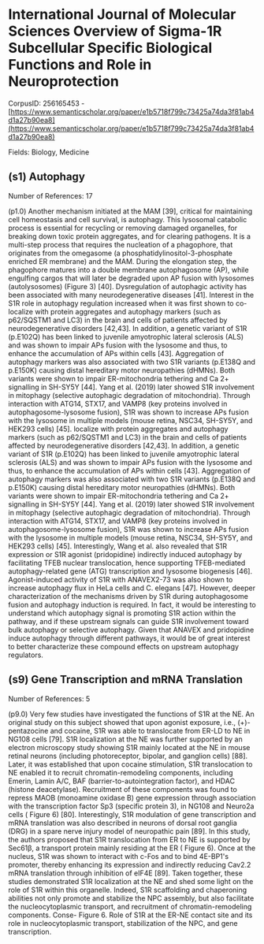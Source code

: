 # International Journal of Molecular Sciences Overview of Sigma-1R Subcellular Specific Biological Functions and Role in Neuroprotection

CorpusID: 256165453 - [https://www.semanticscholar.org/paper/e1b5718f799c73425a74da3f81ab4d1a27b90ea8](https://www.semanticscholar.org/paper/e1b5718f799c73425a74da3f81ab4d1a27b90ea8)

Fields: Biology, Medicine

## (s1) Autophagy
Number of References: 17

(p1.0) Another mechanism initiated at the MAM [39], critical for maintaining cell homeostasis and cell survival, is autophagy. This lysosomal catabolic process is essential for recycling or removing damaged organelles, for breaking down toxic protein aggregates, and for clearing pathogens. It is a multi-step process that requires the nucleation of a phagophore, that originates from the omegasome (a phosphatidylinositol-3-phosphate enriched ER membrane) and the MAM. During the elongation step, the phagophore matures into a double membrane autophagosome (AP), while engulfing cargos that will later be degraded upon AP fusion with lysosomes (autolysosomes) (Figure 3) [40]. Dysregulation of autophagic activity has been associated with many neurodegenerative diseases [41]. Interest in the S1R role in autophagy regulation increased when it was first shown to co-localize with protein aggregates and autophagy markers (such as p62/SQSTM1 and LC3) in the brain and cells of patients affected by neurodegenerative disorders [42,43]. In addition, a genetic variant of S1R (p.E102Q) has been linked to juvenile amyotrophic lateral sclerosis (ALS) and was shown to impair APs fusion with the lysosome and thus, to enhance the accumulation of APs within cells [43]. Aggregation of autophagy markers was also associated with two S1R variants (p.E138Q and p.E150K) causing distal hereditary motor neuropathies (dHMNs). Both variants were shown to impair ER-mitochondria tethering and Ca 2+ signalling in SH-SY5Y [44]. Yang et al. (2019) later showed S1R involvement in mitophagy (selective autophagic degradation of mitochondria). Through interaction with ATG14, STX17, and VAMP8 (key proteins involved in autophagosome-lysosome fusion), S1R was shown to increase APs fusion with the lysosome in multiple models (mouse retina, NSC34, SH-SY5Y, and HEK293 cells) [45]. localize with protein aggregates and autophagy markers (such as p62/SQSTM1 and LC3) in the brain and cells of patients affected by neurodegenerative disorders [42,43]. In addition, a genetic variant of S1R (p.E102Q) has been linked to juvenile amyotrophic lateral sclerosis (ALS) and was shown to impair APs fusion with the lysosome and thus, to enhance the accumulation of APs within cells [43]. Aggregation of autophagy markers was also associated with two S1R variants (p.E138Q and p.E150K) causing distal hereditary motor neuropathies (dHMNs). Both variants were shown to impair ER-mitochondria tethering and Ca 2+ signalling in SH-SY5Y [44]. Yang et al. (2019) later showed S1R involvement in mitophagy (selective autophagic degradation of mitochondria). Through interaction with ATG14, STX17, and VAMP8 (key proteins involved in autophagosome-lysosome fusion), S1R was shown to increase APs fusion with the lysosome in multiple models (mouse retina, NSC34, SH-SY5Y, and HEK293 cells) [45]. Interestingly, Wang et al. also revealed that S1R expression or S1R agonist (pridopidine) indirectly induced autophagy by facilitating TFEB nuclear translocation, hence supporting TFEB-mediated autophagy-related gene (ATG) transcription and lysosome biogenesis [46]. Agonist-induced activity of S1R with ANAVEX2-73 was also shown to increase autophagy flux in HeLa cells and C. elegans [47]. However, deeper characterization of the mechanisms driven by S1R during autophagosome fusion and autophagy induction is required. In fact, it would be interesting to understand which autophagy signal is promoting S1R action within the pathway, and if these upstream signals can guide S1R involvement toward bulk autophagy or selective autophagy. Given that ANAVEX and pridopidine induce autophagy through different pathways, it would be of great interest to better characterize these compound effects on upstream autophagy regulators.
## (s9) Gene Transcription and mRNA Translation
Number of References: 5

(p9.0) Very few studies have investigated the functions of S1R at the NE. An original study on this subject showed that upon agonist exposure, i.e., (+)-pentazocine and cocaine, S1R was able to translocate from ER-LD to NE in NG108 cells [79]. S1R localization at the NE was further supported by an electron microscopy study showing S1R mainly located at the NE in mouse retinal neurons (including photoreceptor, bipolar, and ganglion cells) [88]. Later, it was established that upon cocaine stimulation, S1R translocation to NE enabled it to recruit chromatin-remodeling components, including Emerin, Lamin A/C, BAF (barrier-to-autointegration factor), and HDAC (histone deacetylase). Recruitment of these components was found to repress MAOB (monoamine oxidase B) gene expression through association with the transcription factor Sp3 (specific protein 3), in NG108 and Neuro2a cells ( Figure 6) [80]. Interestingly, S1R modulation of gene transcription and mRNA translation was also described in neurons of dorsal root ganglia (DRG) in a spare nerve injury model of neuropathic pain [89]. In this study, the authors proposed that S1R translocation from ER to NE is supported by Sec61β, a transport protein mainly residing at the ER ( Figure 6). Once at the nucleus, S1R was shown to interact with c-Fos and to bind 4E-BP1's promoter, thereby enhancing its expression and indirectly reducing Cav2.2 mRNA translation through inhibition of eIF4E [89]. Taken together, these studies demonstrated S1R localization at the NE and shed some light on the role of S1R within this organelle. Indeed, S1R scaffolding and chaperoning abilities not only promote and stabilize the NPC assembly, but also facilitate the nucleocytoplasmic transport, and recruitment of chromatin-remodeling components. Conse- Figure 6. Role of S1R at the ER-NE contact site and its role in nucleocytoplasmic transport, stabilization of the NPC, and gene transcription.
